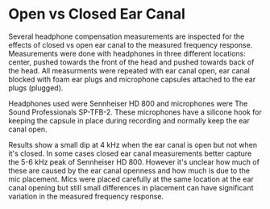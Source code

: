 # Open vs Closed Ear Canal
Several headphone compensation measurements are inspected for the effects of closed vs open ear canal to the measured
frequency response. Measurements were done with headphones in three different locations: center, pushed towards the
front of the head and pushed towards back of the head. All measurments were repeated with ear canal open, ear canal
blocked with foam ear plugs and microphone capsules attached to the ear plugs (plugged).

Headphones used were Sennheiser HD 800 and microphones were The Sound Professionals SP-TFB-2. These microphones have a
silicone hook for keeping the capsule in place during recording and normally keep the ear canal open.

Results show a small dip at 4 kHz when the ear canal is open but not when it's closed. In some cases closed ear canal
measurements better capture the 5-6 kHz peak of Sennheiser HD 800. However it's unclear how much of these are caused by
the ear canal openness and how much is due to the mic placement. Mics were placed carefully at the same location at the
ear canal opening but still small differences in placement can have significant variation in the measured frequency
response.